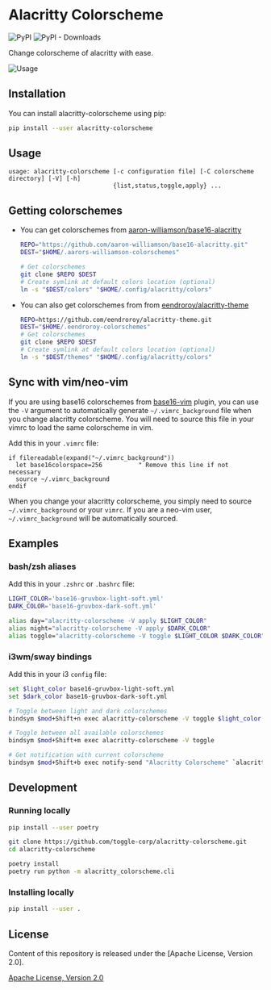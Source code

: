# Alacritty Colorscheme

![PyPI](https://img.shields.io/pypi/v/alacritty-colorscheme) ![PyPI - Downloads](https://img.shields.io/pypi/dm/alacritty-colorscheme)

Change colorscheme of alacritty with ease.

![Usage](https://user-images.githubusercontent.com/4928045/106160031-8267a880-61ad-11eb-9acf-b9d5cd5de3e4.gif)

## Installation

You can install alacritty-colorscheme using pip:

```bash
pip install --user alacritty-colorscheme
```

## Usage

```
usage: alacritty-colorscheme [-c configuration file] [-C colorscheme directory] [-V] [-h]
                             {list,status,toggle,apply} ...
```

## Getting colorschemes

- You can get colorschemes from [aaron-williamson/base16-alacritty](https://github.com/aaron-williamson/base16-alacritty)

    ```bash
    REPO="https://github.com/aaron-williamson/base16-alacritty.git"
    DEST="$HOME/.aarors-williamson-colorschemes"

    # Get colorschemes 
    git clone $REPO $DEST
    # Create symlink at default colors location (optional)
    ln -s "$DEST/colors" "$HOME/.config/alacritty/colors"
    ```

- You can also get colorschemes from from [eendroroy/alacritty-theme](https://github.com/eendroroy/alacritty-theme)

    ```bash
    REPO=https://github.com/eendroroy/alacritty-theme.git
    DEST="$HOME/.eendroroy-colorschemes"
    # Get colorschemes
    git clone $REPO $DEST
    # Create symlink at default colors location (optional)
    ln -s "$DEST/themes" "$HOME/.config/alacritty/colors"
    ```

## Sync with vim/neo-vim

If you are using base16 colorschemes from
[base16-vim](https://github.com/chriskempson/base16-vim) plugin, you can use
the `-V` argument to automatically generate `~/.vimrc_background` file when you
change alacritty colorscheme. You will need to source this file in your vimrc
to load the same colorscheme in vim.

Add this in your `.vimrc` file:

```vim
if filereadable(expand("~/.vimrc_background"))
  let base16colorspace=256          " Remove this line if not necessary
  source ~/.vimrc_background
endif
```

When you change your alacritty colorscheme, you simply need to source
`~/.vimrc_background` or your `vimrc`.
If you are a neo-vim user, `~/.vimrc_background` will be automatically sourced.

## Examples

### bash/zsh aliases

Add this in your `.zshrc` or `.bashrc` file:

```bash
LIGHT_COLOR='base16-gruvbox-light-soft.yml'
DARK_COLOR='base16-gruvbox-dark-soft.yml'

alias day="alacritty-colorscheme -V apply $LIGHT_COLOR"
alias night="alacritty-colorscheme -V apply $DARK_COLOR"
alias toggle="alacritty-colorscheme -V toggle $LIGHT_COLOR $DARK_COLOR"
```

### i3wm/sway bindings

Add this in your i3 `config` file:

```bash
set $light_color base16-gruvbox-light-soft.yml
set $dark_color base16-gruvbox-dark-soft.yml

# Toggle between light and dark colorschemes
bindsym $mod+Shift+n exec alacritty-colorscheme -V toggle $light_color $dark_color

# Toggle between all available colorschemes
bindsym $mod+Shift+m exec alacritty-colorscheme -V toggle

# Get notification with current colorscheme
bindsym $mod+Shift+b exec notify-send "Alacritty Colorscheme" `alacritty-colorscheme status`
```

## Development

### Running locally

```bash
pip install --user poetry

git clone https://github.com/toggle-corp/alacritty-colorscheme.git
cd alacritty-colorscheme

poetry install
poetry run python -m alacritty_colorscheme.cli
```

### Installing locally

```bash
pip install --user .
```

## License

Content of this repository is released under the [Apache License, Version 2.0].

[Apache License, Version 2.0](./LICENSE-APACHE)

